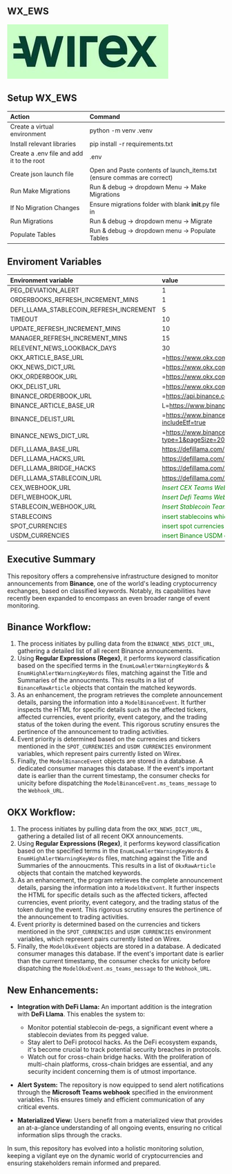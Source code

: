 
## **WX_EWS**
![Wirex_logo](wirex_logo.png)

## Setup WX_EWS

|Action|Command
| :-| :-
|Create a virtual environment| python -m venv .venv
|Install relevant libraries | pip install -r requirements.txt|
|Create a .env file and add it to the root | .env
|Create json launch file| Open and Paste contents of launch_items.txt (ensure commas are correct)|
|Run Make Migrations|Run & debug -> dropdown Menu -> Make Migrations |
|If  No Migration Changes |Ensure migrations folder with blank __init__.py file in |
|Run Migrations|Run & debug -> dropdown menu -> Migrate|
|Populate Tables|Run & debug -> dropdown menu -> Populate Tables|

## Enviroment Variables

|Environment variable|value|
| :-| :-
|PEG_DEVIATION_ALERT|1
|ORDERBOOKS_REFRESH_INCREMENT_MINS|1
|DEFI_LLAMA_STABLECOIN_REFRESH_INCREMENT|5
|TIMEOUT|10
|UPDATE_REFRESH_INCREMENT_MINS|10
|MANAGER_REFRESH_INCREMENT_MINS|15
|RELEVENT_NEWS_LOOKBACK_DAYS|30
|OKX_ARTICLE_BASE_URL|=https://www.okx.com/help-center/
|OKX_NEWS_DICT_URL|=https://www.okx.com/v2/support/home/web
|OKX_ORDERBOOK_URL|=https://www.okx.com/api/v5/market/tickers?instType=SPOT
|OKX_DELIST_URL|=https://www.okx.com/api/v5/public/instruments?instType=SPOT
|BINANCE_ORDERBOOK_URL|=https://api.binance.com/api/v3/ticker/bookTicker
|BINANCE_ARTICLE_BASE_UR|L=https://www.binance.com/en/support/announcement/
|BINANCE_DELIST_URL|=https://www.binance.com/bapi/asset/v2/public/asset-service/product/get-products?includeEtf=true
|BINANCE_NEWS_DICT_URL|=https://www.binance.com/bapi/composite/v1/public/cms/article/list/query?type=1&pageSize=20&pageNo=1
|DEFI_LLAMA_BASE_URL|https://defillama.com/
|DEFI_LLAMA_HACKS_URL|https://defillama.com/hacks
|DEFI_LLAMA_BRIDGE_HACKS|https://defillama.com/_next/data/3b1dcc58094f2a2d31f11f4ea026016f4b4b8391/hacks.json
|DEFI_LLAMA_STABLECOIN_URL|https://defillama.com/_next/data/3b1dcc58094f2a2d31f11f4ea026016f4b4b8391/stablecoins.json
|CEX_WEBHOOK_URL| <span style="color:green">*Insert CEX Teams Webhook*</span>
|DEFI_WEBHOOK_URL| <span style="color:green">*Insert Defi Teams Webhook*</span>
|STABLECOIN_WEBHOOK_URL| <span style="color:green">*Insert Stablecoin Teams Webhook*</span>
|STABLECOINS|<span style="color:green">insert stablecoins which should require notifications</span>
|SPOT_CURRENCIES| <span style="color:green">insert spot currencies which should require notifications</span>
|USDM_CURRENCIES| <span style="color:green">insert Binance USDM currencies which should require notifications</span>


## Executive Summary

This repository offers a comprehensive infrastructure designed to monitor announcements from **Binance**, one of the world's leading cryptocurrency exchanges, based on classified keywords. Notably, its capabilities have recently been expanded to encompass an even broader range of event monitoring.

## Binance Workflow:
1. The process initiates by pulling data from the `BINANCE_NEWS_DICT_URL`, gathering a detailed list of all recent Binance announcements.
2. Using **Regular Expressions (Regex)**, it performs keyword classification based on the specified terms in the `EnumLowAlertWarningKeyWords` & `EnumHighAlertWarningKeyWords` files, matching against the Title and Summaries of the annoucments. This results in a list of `BinanceRawArticle` objects that contain the matched keywords.
3. As an enhancement, the program retrieves the complete announcement details, parsing the information into a `ModelBinanceEvent`. It further inspects the HTML for specific details such as the affected tickers, affected currencies, event priority, event category, and the trading status of the token during the event. This rigorous scrutiny ensures the pertinence of the announcement to trading activities.
4. Event priority is determined based on the currencies and tickers mentioned in the `SPOT_CURRENCIES` and `USDM CURRENCIES` environment variables, which represent pairs currently listed on Wirex.
5. Finally, the `ModelBinanceEvent` objects are stored in a database. A dedicated consumer manages this database. If the event's important date is earlier than the current timestamp, the consumer checks for unicity before dispatching the `ModelBinanceEvent.ms_teams_message` to the `Webhook_URL`.

## OKX Workflow:
1. The process initiates by pulling data from the `OKX_NEWS_DICT_URL`, gathering a detailed list of all recent OKX announcements.
2. Using **Regular Expressions (Regex)**, it performs keyword classification based on the specified terms in the `EnumLowAlertWarningKeyWords` & `EnumHighAlertWarningKeyWords` files, matching against the Title and Summaries of the annoucments. This results in a list of `OkxRawArticle` objects that contain the matched keywords.
3. As an enhancement, the program retrieves the complete announcement details, parsing the information into a `ModelOkxEvent`. It further inspects the HTML for specific details such as the affected tickers, affected currencies, event priority, event category, and the trading status of the token during the event. This rigorous scrutiny ensures the pertinence of the announcement to trading activities.
4. Event priority is determined based on the currencies and tickers mentioned in the `SPOT_CURRENCIES` and `USDM CURRENCIES` environment variables, which represent pairs currently listed on Wirex.
5. Finally, the `ModelOkxEvent` objects are stored in a database. A dedicated consumer manages this database. If the event's important date is earlier than the current timestamp, the consumer checks for unicity before dispatching the `ModelOkxEvent.ms_teams_message` to the `Webhook_URL`.


## New Enhancements:
  
- **Integration with DeFi Llama:** An important addition is the integration with **DeFi Llama**. This enables the system to:
  - Monitor potential stablecoin de-pegs, a significant event where a stablecoin deviates from its pegged value.
  - Stay alert to DeFi protocol hacks. As the DeFi ecosystem expands, it's become crucial to track potential security breaches in protocols.
  - Watch out for cross-chain bridge hacks. With the proliferation of multi-chain platforms, cross-chain bridges are essential, and any security incident concerning them is of utmost importance.
  
- **Alert System:** The repository is now equipped to send alert notifications through the **Microsoft Teams webhook** specified in the environment variables. This ensures timely and efficient communication of any critical events.

- **Materialized View:** Users benefit from a materialized view that provides an at-a-glance understanding of all ongoing events, ensuring no critical information slips through the cracks.

In sum, this repository has evolved into a holistic monitoring solution, keeping a vigilant eye on the dynamic world of cryptocurrencies and ensuring stakeholders remain informed and prepared.
